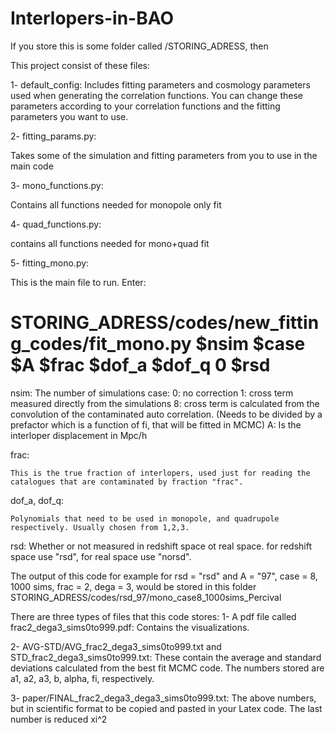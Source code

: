 # Interlopers-in-BAO

If you store this is some folder called /STORING_ADRESS, then 

This project consist of these files:

1- default_config:
  Includes fitting parameters and cosmology parameters used when generating the correlation functions. You can change these parameters according to your correlation functions and the fitting parameters you want to use.
  
 
2- fitting_params.py:

  Takes some of the simulation and fitting parameters from you to use in the main code
  
3- mono_functions.py:
  
  Contains all functions needed for monopole only fit
  
 4- quad_functions.py:

  contains all functions needed for mono+quad fit
  
 5- fitting_mono.py:
 
  This is the main file to run. 
  Enter:
  # STORING_ADRESS/codes/new_fitting_codes/fit_mono.py $nsim $case $A $frac $dof_a $dof_q 0 $rsd
  
  nsim:
    The number of simulations
  case:
    0: no correction
    1: cross term measured directly from the simulations
    8: cross term is calculated from the convolution of the contaminated auto correlation. (Needs to be divided by a prefactor which is a function of fi,         that will be fitted in MCMC)
  A:
    Is the interloper displacement in Mpc/h
    
  frac:
  
    This is the true fraction of interlopers, used just for reading the catalogues that are contaminated by fraction "frac".
    
  dof_a, dof_q:
  
    Polynomials that need to be used in monopole, and quadrupole respectively. Usually chosen from 1,2,3.
    
  rsd:
    Whether or not measured in redshift space ot real space. for redshift space use "rsd", for real space use "norsd".
    
  The output of this code for example for rsd = "rsd" and A = "97", case = 8, 1000 sims, frac = 2, dega = 3, would be stored in this folder
  STORING_ADRESS/codes/rsd_97/mono_case8_1000sims_Percival
  
  There are three types of files that this code stores:
  1- A pdf file called frac2_dega3_sims0to999.pdf: Contains the visualizations. 
 
  2- AVG-STD/AVG_frac2_dega3_sims0to999.txt and STD_frac2_dega3_sims0to999.txt: These contain the average and standard deviations calculated from the best      fit MCMC code. The numbers stored are a1, a2, a3, b, alpha, fi, respectively.
 
  3- paper/FINAL_frac2_dega3_dega3_sims0to999.txt: The above numbers, but in scientific format to be copied and pasted in your Latex code. The last number     is reduced xi^2
  
  
  
  
  
  
  
    
  
  
